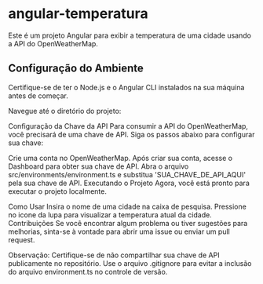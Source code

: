 # angular-temperatura

Este é um projeto Angular para exibir a temperatura de uma cidade usando a API do OpenWeatherMap.

## Configuração do Ambiente

Certifique-se de ter o Node.js e o Angular CLI instalados na sua máquina antes de começar.

Navegue até o diretório do projeto:

Configuração da Chave da API
Para consumir a API do OpenWeatherMap, você precisará de uma chave de API. Siga os passos abaixo para configurar sua chave:

Crie uma conta no OpenWeatherMap.
Após criar sua conta, acesse o Dashboard para obter sua chave de API.
Abra o arquivo src/environments/environment.ts e substitua 'SUA_CHAVE_DE_API_AQUI' pela sua chave de API.
Executando o Projeto
Agora, você está pronto para executar o projeto localmente.

Como Usar
Insira o nome de uma cidade na caixa de pesquisa.
Pressione no icone da lupa para visualizar a temperatura atual da cidade.
Contribuições
Se você encontrar algum problema ou tiver sugestões para melhorias, sinta-se à vontade para abrir uma issue ou enviar um pull request.

Observação: Certifique-se de não compartilhar sua chave de API publicamente no repositório. Use o arquivo .gitignore para evitar a inclusão do arquivo environment.ts no controle de versão.
